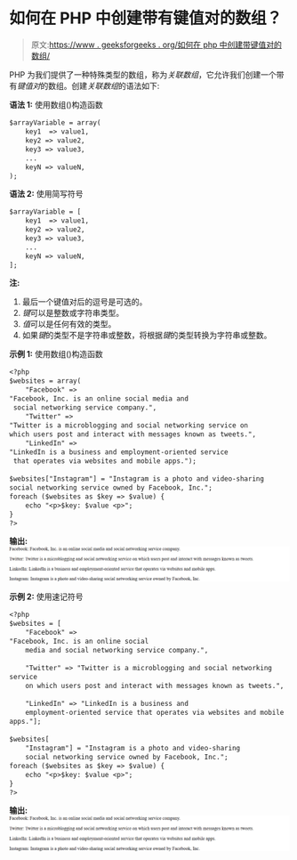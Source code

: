# 如何在 PHP 中创建带有键值对的数组？

> 原文:[https://www . geeksforgeeks . org/如何在 php 中创建带键值对的数组/](https://www.geeksforgeeks.org/how-to-create-an-array-with-key-value-pairs-in-php/)

PHP 为我们提供了一种特殊类型的数组，称为*关联数组*，它允许我们创建一个带有*键值对*的数组。创建*关联数组*的语法如下:

**语法 1:** 使用数组()构造函数

```
$arrayVariable = array(
    key1  => value1,
    key2 => value2,
    key3 => value3,
    ...
    keyN => valueN,
);

```

**语法 2:** 使用简写符号

```
$arrayVariable = [
    key1  => value1,
    key2 => value2,
    key3 => value3,
    ...
    keyN => valueN,
];

```

**注:**

1.  最后一个键值对后的逗号是可选的。
2.  *键*可以是整数或字符串类型。
3.  *值*可以是任何有效的类型。
4.  如果*键*的类型不是字符串或整数，将根据*键*的类型转换为字符串或整数。

**示例 1:** 使用数组()构造函数

```
<?php
$websites = array(
    "Facebook" => 
"Facebook, Inc. is an online social media and
 social networking service company.",
    "Twitter" => 
"Twitter is a microblogging and social networking service on 
which users post and interact with messages known as tweets.",
    "LinkedIn" => 
"LinkedIn is a business and employment-oriented service
 that operates via websites and mobile apps.");

$websites["Instagram"] = "Instagram is a photo and video-sharing 
social networking service owned by Facebook, Inc.";
foreach ($websites as $key => $value) {
    echo "<p>$key: $value <p>";
}
?>
```

**输出:**
![Associative Arrays in PHP](img/fd6db58397c7a8a19b2f7b7073ba3758.png)

**示例 2:** 使用速记符号

```
<?php
$websites = [
    "Facebook" => 
"Facebook, Inc. is an online social 
    media and social networking service company.",

    "Twitter" => "Twitter is a microblogging and social networking service 
    on which users post and interact with messages known as tweets.",

    "LinkedIn" => "LinkedIn is a business and 
    employment-oriented service that operates via websites and mobile apps."];

$websites[
    "Instagram"] = "Instagram is a photo and video-sharing 
    social networking service owned by Facebook, Inc.";
foreach ($websites as $key => $value) {
    echo "<p>$key: $value <p>";
}
?>
```

**输出:**
![Associative Arrays in PHP](img/fd6db58397c7a8a19b2f7b7073ba3758.png)